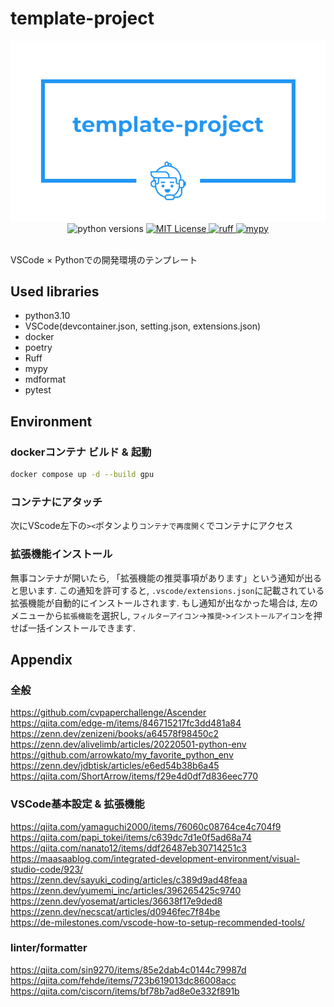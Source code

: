 # template-project

<div align="center">
    <img src="logo.png" alt="logo">
</div>

<div align="center">
    <img alt="python versions" src="https://img.shields.io/badge/python-3.10-blue?color=1e94f3">
    <a href="https://opensource.org/licenses/MIT">
        <img alt="MIT License" src="https://img.shields.io/badge/license-MIT-green?color=1e94f3">
    </a>
    <a href="https://github.com/PyCQA/flake8">
        <img alt="ruff" src="https://img.shields.io/badge/code%20style-ruff-000000.svg?color=1e94f3">
    </a>
    <a href="https://github.com/python/mypy">
        <img alt="mypy" src="https://img.shields.io/badge/typing-mypy-blue?color=1e94f3">
    </a>
</div>
<br />

VSCode × Pythonでの開発環境のテンプレート

## Used libraries

- python3.10
- VSCode(devcontainer.json, setting.json, extensions.json)
- docker
- poetry
- Ruff
- mypy
- mdformat
- pytest

## Environment

### dockerコンテナ ビルド & 起動

```bash
docker compose up -d --build gpu
```

### コンテナにアタッチ

次にVScode左下の`><`ボタンより`コンテナで再度開く`でコンテナにアクセス

### 拡張機能インストール

無事コンテナが開いたら, 「拡張機能の推奨事項があります」という通知が出ると思います.
この通知を許可すると, `.vscode/extensions.json`に記載されている拡張機能が自動的にインストールされます.
もし通知が出なかった場合は, 左のメニューから`拡張機能`を選択し, `フィルターアイコン`->`推奨`‐>`インストールアイコン`を押せば一括インストールできます.

## Appendix

### 全般

<https://github.com/cvpaperchallenge/Ascender> \
<https://qiita.com/edge-m/items/846715217fc3dd481a84> \
<https://zenn.dev/zenizeni/books/a64578f98450c2> \
<https://zenn.dev/alivelimb/articles/20220501-python-env> \
<https://github.com/arrowkato/my_favorite_python_env> \
<https://zenn.dev/jdbtisk/articles/e6ed54b38b6a45> \
<https://qiita.com/ShortArrow/items/f29e4d0df7d836eec770>

### VSCode基本設定 & 拡張機能

<https://qiita.com/yamaguchi2000/items/76060c08764ce4c704f9> \
<https://qiita.com/papi_tokei/items/c639dc7d1e0f5ad68a74> \
<https://qiita.com/nanato12/items/ddf26487eb30714251c3> \
<https://maasaablog.com/integrated-development-environment/visual-studio-code/923/> \
<https://zenn.dev/sayuki_coding/articles/c389d9ad48feaa> \
<https://zenn.dev/yumemi_inc/articles/396265425c9740> \
<https://zenn.dev/yosemat/articles/36638f17e9ded8> \
<https://zenn.dev/necscat/articles/d0946fec7f84be> \
<https://de-milestones.com/vscode-how-to-setup-recommended-tools/>

### linter/formatter

<https://qiita.com/sin9270/items/85e2dab4c0144c79987d> \
<https://qiita.com/fehde/items/723b619013dc86008acc> \
<https://qiita.com/ciscorn/items/bf78b7ad8e0e332f891b>
